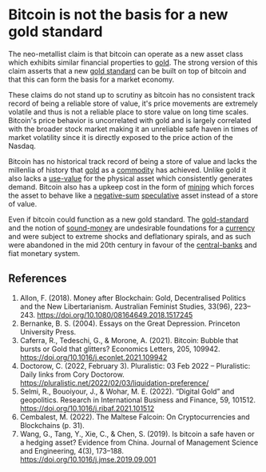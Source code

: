 # Bitcoin is not the basis for a new gold standard
The neo-metallist claim is that bitcoin can operate as a new asset class which exhibits similar financial properties to [gold](../concepts/gold.md).  The strong version of this claim asserts that a new [gold standard](../concepts/gold-standard.md) can be built on top of bitcoin and that this can form the basis for a market economy.

These claims do not stand up to scrutiny as bitcoin has no consistent track record of being a reliable store of value, it's price movements are extremely volatile and thus is not a reliable place to store value on long time scales. Bitcoin's price behavior is uncorrelated with gold and is largely correlated with the broader stock market making it an unreliable safe haven in times of market volatility since it is directly exposed to the price action of the Nasdaq.

Bitcoin has no historical track record of being a store of value and lacks the millenlia of history that [gold](../concepts/gold.md) as a [commodity](../concepts/commodity.md) has achieved. Unlike gold it also lacks a [use-value](../concepts/use-value.md) for the physical asset which consistently generates demand. Bitcoin also has a upkeep cost in the form of [mining](../concepts/mining.md) which forces the asset to behave like a [negative-sum](../concepts/zero-sum-game.md) [speculative](../concepts/speculation.md) asset instead of a store of value.

Even if bitcoin could function as a new gold standard. The [gold-standard](../concepts/gold-standard.md) and the notion of [sound-money](../concepts/sound-money.md) are undesirable foundations for a [currency](../concepts/currency.md) and were subject to extreme shocks and deflationary spirals, and as such were abandoned in the mid 20th century in favour of the [central-banks](../concepts/central-banks.md) and fiat monetary system.

## References
1. Allon, F. (2018). Money after Blockchain: Gold, Decentralised Politics and the New Libertarianism. Australian Feminist Studies, 33(96), 223–243. https://doi.org/10.1080/08164649.2018.1517245
1. Bernanke, B. S. (2004). Essays on the Great Depression. Princeton University Press.
1. Caferra, R., Tedeschi, G., & Morone, A. (2021). Bitcoin: Bubble that bursts or Gold that glitters? Economics Letters, 205, 109942. https://doi.org/10.1016/j.econlet.2021.109942
1. Doctorow, C. (2022, February 3). Pluralistic: 03 Feb 2022 – Pluralistic: Daily links from Cory Doctorow. https://pluralistic.net/2022/02/03/liquidation-preference/
1. Selmi, R., Bouoiyour, J., & Wohar, M. E. (2022). “Digital Gold” and geopolitics. Research in International Business and Finance, 59, 101512. https://doi.org/10.1016/j.ribaf.2021.101512
1. Cembalest, M. (2022). The Maltese Falcoin: On Cryptocurrencies and Blockchains (p. 31).
1. Wang, G., Tang, Y., Xie, C., & Chen, S. (2019). Is bitcoin a safe haven or a hedging asset? Evidence from China. Journal of Management Science and Engineering, 4(3), 173–188. https://doi.org/10.1016/j.jmse.2019.09.001